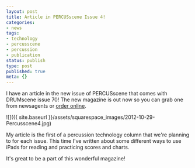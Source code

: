 ```yaml
---
layout: post
title: Article in PERCUSscene Issue 4!
categories:
- news
tags:
- technology
- percusscene
- percussion
- publication
status: publish
type: post
published: true
meta: {}
---
```



I have an article in the new issue of PERCUSscene that comes with DRUMscene issue 70! The new magazine is out now so you can grab one from newsagents or [order online](http://www.drumscene.com.au/current-issue).

![]({{ site.baseurl }}/assets/squarespace_images/2012-10-29-Percusscene4.jpg)

My article is the first of a percussion technology column that we're planning to for each issue. This time I've written about some different ways to use iPads for reading and practicing scores and charts.

It's great to be a part of this wonderful magazine!
